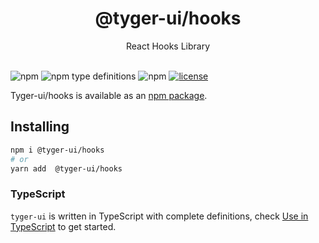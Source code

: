 <h1 align="center">
  @tyger-ui/hooks
</h1>

<div align="center">
React Hooks Library
<br /> 
<br />
</div>

![npm](https://img.shields.io/npm/v/@tyger-ui/hooks)
![npm type definitions](https://img.shields.io/npm/types/@tyger-ui/hooks)
![npm](https://img.shields.io/npm/dm/@tyger-ui/hooks)
[![license](https://img.shields.io/badge/license-MIT-blue.svg)](https://github.com/mui/material-ui/blob/HEAD/LICENSE)

Tyger-ui/hooks is available as an [npm package](https://www.npmjs.com/package/@tyger-ui/hooks).

## Installing

```sh
npm i @tyger-ui/hooks
# or
yarn add  @tyger-ui/hooks
```

### TypeScript

`tyger-ui` is written in TypeScript with complete definitions, check [Use in TypeScript](https://ant.design/docs/react/use-in-typescript) to get started.
